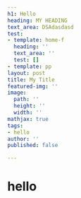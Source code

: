 ```yaml
---
h1: Hello
heading: MY HEADING
text_area: DSAdasdasd
test:
- template: home-f
  heading: ''
  text_area: ''
  test: []
- template: pp
layout: post
title: My Title
featured-img: ''
image:
  path: ''
  height: ''
  width: ''
mathjax: true
tags:
- hello
author: ''
published: false

---
```

# hello